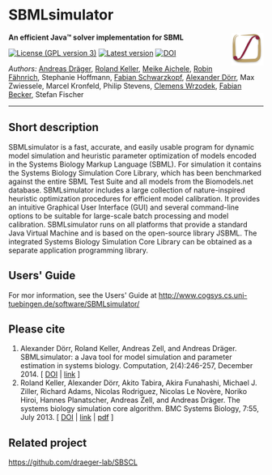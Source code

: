# SBMLsimulator
<img align="right" src="resources/org/sbml/simulator/gui/img/SBMLsimulator_64.png"/>

**An efficient Java™ solver implementation for SBML**

[![License (GPL version 3)](https://img.shields.io/badge/license-LGPLv3.0-blue.svg?style=plastic)](http://opensource.org/licenses/LGPL-3.0)
[![Latest version](https://img.shields.io/badge/Latest_version-1.2.1-brightgreen.svg?style=plastic)](https://github.com/draeger-lab/SBMLsimulator/releases/)
[![DOI](http://img.shields.io/badge/DOI-10.3390%20%2F%20computation2040246-blue.svg?style=plastic)](http://dx.doi.org/10.3390/computation2040246)

*Authors:* [Andreas Dräger](https://github.com/draeger/), [Roland Keller](https://github.com/RolandKeller5), [Meike Aichele](https://github.com/MeikeAi), [Robin Fähnrich](https://github.com/robin-f/), Stephanie Hoffmann, [Fabian Schwarzkopf](https://github.com/fskpf/), [Alexander Dörr](https://github.com/a-doerr/), Max Zwiessele, Marcel Kronfeld, Philip Stevens, [Clemens Wrzodek](https://github.com/Clemens82/), [Fabian Becker](https://github.com/halfdan/), Stefan Fischer
___________________________________________________________________________________________________________

## Short description
SBMLsimulator is a fast, accurate, and easily usable program for dynamic model simulation and heuristic parameter optimization of models encoded in the Systems Biology Markup Language (SBML). For simulation it contains the Systems Biology Simulation Core Library, which has
been benchmarked against the entire SBML Test Suite and all models from the Biomodels.net database. SBMLsimulator includes a large collection of nature-inspired heuristic optimization procedures for efficient model calibration. It provides an intuitive Graphical User Interface (GUI) and several command-line options to be suitable for large-scale batch processing and model calibration. SBMLsimulator runs on all platforms that provide a standard Java Virtual Machine and is based on the open-source library JSBML. The integrated Systems Biology Simulation Core Library can be obtained as a separate application programming library.

## Users' Guide

For mor information, see the Users' Guide at http://www.cogsys.cs.uni-tuebingen.de/software/SBMLsimulator/

## Please cite
1. Alexander Dörr, Roland Keller, Andreas Zell, and Andreas Dräger. SBMLsimulator: a Java tool for model simulation and parameter estimation in systems biology. Computation, 2(4):246-257, December 2014. [ [DOI](http://dx.doi.org/10.3390/computation2040246) | [link](http://www.mdpi.com/2079-3197/2/4/246) ]
2. Roland Keller, Alexander Dörr, Akito Tabira, Akira Funahashi, Michael J. Ziller, Richard Adams, Nicolas Rodriguez, Nicolas Le Novère, Noriko Hiroi, Hannes Planatscher, Andreas Zell, and Andreas Dräger. The systems biology simulation core algorithm. BMC Systems Biology, 7:55, July 2013. [ [DOI](http://dx.doi.org/10.1186/1752-0509-7-55) | [link](http://www.biomedcentral.com/1752-0509/7/55) | [pdf](http://www.biomedcentral.com/content/pdf/1752-0509-7-55.pdf) ]

## Related project

https://github.com/draeger-lab/SBSCL
